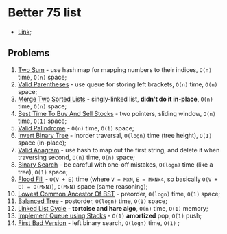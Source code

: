 # Better 75 list

- [Link](https://www.techinterviewhandbook.org/grind75/);

## Problems

1. [Two Sum](./1_TwoSum.py) - use hash map for mapping numbers to their indices, `O(n)` time, `O(n)` space;
2. [Valid Parentheses](./2_ValidParentheses.py) - use queue for storing left brackets, `O(n)` time, `O(n)` space;
3. [Merge Two Sorted Lists](./3_MergeTwoSortedLists.py) - singly-linked list, **didn't do it in-place**, `O(n)` time, `O(n)` space;
4. [Best Time To Buy And Sell Stocks](./4_BestTimeToBuyAndSellStocks.py) - two pointers, sliding window, `O(n)` time, `O(1)` space;
5. [Valid Palindrome](./5_ValidPalindrome.py) - `O(n)` time, `O(1)` space;
6. [Invert Binary Tree](./6_InvertBinaryTree.py) - inorder traversal, `O(logn)` time (tree height), `O(1)` space (in-place);
7. [Valid Anagram](./7_ValidAnagram.py) - use hash to map out the first string, and delete it when traversing second, `O(n)` time, `O(n)` space;
8. [Binary Search](./8_BinarySearch.py) - be careful with one-off mistakes, `O(logn)` time (like a tree), `O(1)` space;
9. [Flood Fill](./9_FloodFill.py) - `O(V + E)` time (where `V = MxN`, `E = MxNx4`, so basically `O(V + E) = O(MxN)`), `O(MxN)` space (same reasoning);
10. [Lowest Common Ancestor Of BST](./10_LowestCommonAncestorOfBST.py) - preorder, `O(logn)` time, `O(1)` space;
11. [Balanced Tree](./11_BalancedTree.py) - postorder, `O(logn)` time, `O(1)` space;
12. [Linked List Cycle](./12_LinkedListCycle.py) - **tortoise and hare algo**, `O(n)` time, `O(1)` memory;
13. [Implement Queue using Stacks](./13_ImplementQueueUsingStacks.py) - `O(1)` **amortized** pop, `O(1)` push;
14. [First Bad Version](./14_FirstBadVersion.py) - left binary search, `O(logn)` time, `O(1)` ;
